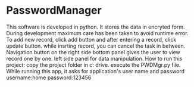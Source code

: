 # PasswordManager
This software is developed in python. It stores the data in encryted form.
During development maximum care has been taken to avoid runtime error.
To add new record, click add button and after entering a record, click update button.
while insrting record, you can cancel the task in between.
Navigation button on the right side bottom panel gives the user to view record one by one.
left side panel for data manipulation.
How to run this project: copy the project folder in c: drive.
execute the PWDMgr.py file.
While running this app, it asks for application's user name and password
username:home
password:123456
